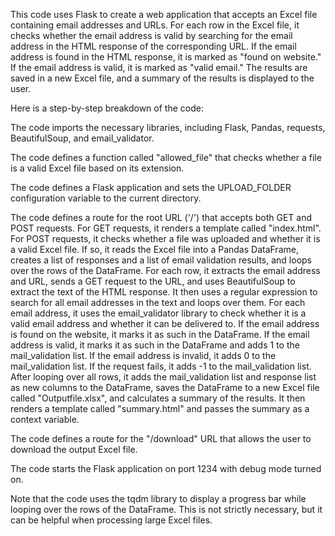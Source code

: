 This code uses Flask to create a web application that accepts an Excel file containing email addresses and URLs. For each row in the Excel file, it checks whether the email address is valid by searching for the email address in the HTML response of the corresponding URL. If the email address is found in the HTML response, it is marked as "found on website." If the email address is valid, it is marked as "valid email." The results are saved in a new Excel file, and a summary of the results is displayed to the user.

Here is a step-by-step breakdown of the code:

The code imports the necessary libraries, including Flask, Pandas, requests, BeautifulSoup, and email_validator.

The code defines a function called "allowed_file" that checks whether a file is a valid Excel file based on its extension.

The code defines a Flask application and sets the UPLOAD_FOLDER configuration variable to the current directory.

The code defines a route for the root URL ('/') that accepts both GET and POST requests. For GET requests, it renders a template called "index.html". For POST requests, it checks whether a file was uploaded and whether it is a valid Excel file. If so, it reads the Excel file into a Pandas DataFrame, creates a list of responses and a list of email validation results, and loops over the rows of the DataFrame. For each row, it extracts the email address and URL, sends a GET request to the URL, and uses BeautifulSoup to extract the text of the HTML response. It then uses a regular expression to search for all email addresses in the text and loops over them. For each email address, it uses the email_validator library to check whether it is a valid email address and whether it can be delivered to. If the email address is found on the website, it marks it as such in the DataFrame. If the email address is valid, it marks it as such in the DataFrame and adds 1 to the mail_validation list. If the email address is invalid, it adds 0 to the mail_validation list. If the request fails, it adds -1 to the mail_validation list. After looping over all rows, it adds the mail_validation list and response list as new columns to the DataFrame, saves the DataFrame to a new Excel file called "Outputfile.xlsx", and calculates a summary of the results. It then renders a template called "summary.html" and passes the summary as a context variable.

The code defines a route for the "/download" URL that allows the user to download the output Excel file.

The code starts the Flask application on port 1234 with debug mode turned on.

Note that the code uses the tqdm library to display a progress bar while looping over the rows of the DataFrame. This is not strictly necessary, but it can be helpful when processing large Excel files.
